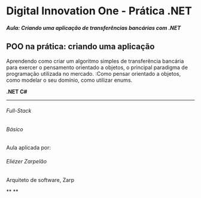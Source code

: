 # Digital Innovation One - Prática .NET

##### Aula: Criando uma aplicação de transferências bancárias com .NET

## POO na prática: criando uma aplicação

Aprendendo como criar um algoritmo simples de transferência bancária para exercer o pensamento orientado a objetos, o principal paradigma de programação utilizada no mercado. :Como pensar orientado a objetos, como modelar o seu domínio, como utilizar enums.

**.NET C#**

------

###### Full-Stack

###### Básico

Aula aplicada por:

###### Eliézer Zarpelão

Arquiteto de software, Zarp

**
**